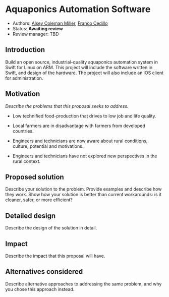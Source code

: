 # Aquaponics Automation Software

* Authors: [Alsey Coleman Miller](https://github.com/colemancda), [Franco Cedillo](https://github.com/adagio)
* Status: **Awaiting review**
* Review manager: TBD

## Introduction

Build an open source, industrial-quality aquaponics automation system in Swift for Linux on ARM. This project will include the software written in Swift, and design of the hardware. The project will also include an iOS client for administration.

## Motivation

_Describe the problems that this proposal seeks to address._

* Low technified food-production that drives to low job and life quality.

* Local farmers are in disadvantage with farmers from developed countries.

* Engineers and technicians are now aware about rural conditions, culture, potential and motivations.

* Engineers and technicians have not explored new perspectives in the rural context.

## Proposed solution

Describe your solution to the problem. Provide examples and describe
how they work. Show how your solution is better than current
workarounds: is it cleaner, safer, or more efficient?

## Detailed design

Describe the design of the solution in detail. 

## Impact

Describe the impact that this proposal will have.

## Alternatives considered

Describe alternative approaches to addressing the same problem, and
why you chose this approach instead.
